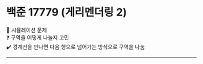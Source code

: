# 백준 17779 (게리멘더링 2)  
:pushpin: 시뮬레이션 문제  
:question: 구역을 어떻게 나눌지 고민  
:heavy_check_mark: 경계선을 만나면 다음 행으로 넘어가는 방식으로 구역을 나눔<br>  

---  
